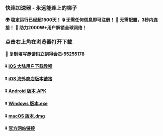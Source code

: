 ### 快连加速器 - 永远能连上的梯子
**:earth_africa: 稳定运行已经超1500天！**
**:lock: 无需任何信息即可注册！**
**:rocket: 无需配置，3秒内连接！**
**:man: 助力2000W+用户解锁全球网络！**
### 点击右上角在浏览器打开下载
**:gift: 复制填写邀请码立刻得会员:55255178**
#### :arrow_double_down: [iOS 大陆用户下载教程](https://appshare.onelink.me/7uiT/1c9f9287)
#### :arrow_double_down: [iOS 海外商店版本链接](https://appshare.onelink.me/7uiT/33e7470c)
#### :arrow_double_down: [Android 版本.APK](https://appshare.onelink.me/7uiT/fa80bb40)
#### :arrow_double_down: [Windows 版本.exe](https://appshare.onelink.me/7uiT/cd934bda)
#### :arrow_double_down: [macOS 版本.dmg](https://appshare.onelink.me/7uiT/1ed3d477)
#### :arrow_double_down: [官方网站链接](https://appshare.onelink.me/7uiT/a60e7e13)

